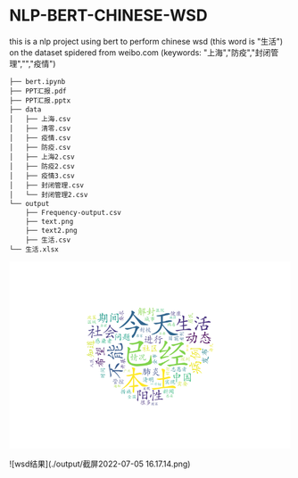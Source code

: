 # NLP-BERT-CHINESE-WSD
this is a nlp project using bert to perform chinese wsd (this word is "生活") on the dataset spidered from weibo.com (keywords: "上海","防疫","封闭管理","","疫情")


```
├── bert.ipynb
├── PPT汇报.pdf
├── PPT汇报.pptx
├── data
│   ├── 上海.csv
│   ├── 清零.csv
│   ├── 疫情.csv
│   ├── 防疫.csv
│   ├── 上海2.csv
│   ├── 防疫2.csv
│   ├── 疫情3.csv
│   ├── 封闭管理.csv
│   └── 封闭管理2.csv
└── output
    ├── Frequency-output.csv
    ├── text.png
    ├── text2.png
    ├── 生活.csv
└── 生活.xlsx

```

![词云输出](./output/text.png)

![wsd结果](./output/截屏2022-07-05 16.17.14.png)

